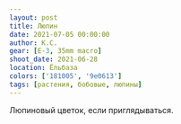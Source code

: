 ```yaml
---
layout: post
title: Люпин
date: 2021-07-05 00:00:00
author: К.С.
gear: [E-3, 35mm macro]
shoot_date: 2021-06-28
location: Ёльбаза
colors: ['181005', '9e0613']
tags: [растения, бобовые, люпины]
---
```

Люпиновый цветок, если приглядываться.
